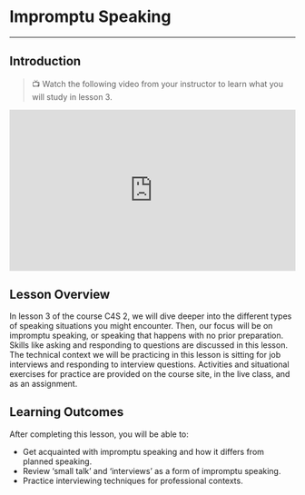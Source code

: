 # Impromptu Speaking
---

## Introduction

> 📺 Watch the following video from your instructor to learn what you will study in lesson 3.

<div style="position: relative; padding-bottom: 56.25%; height: 0;"><iframe src="https://www.youtube.com/embed/DT5-BXwEqQA?si=rWKvcps8RR5EkyNO" title="YouTube video player" frameborder="0" allow="accelerometer; autoplay; clipboard-write; encrypted-media; gyroscope; picture-in-picture" allowfullscreen style="position: absolute; top: 0; left: 0; width: 100%; height: 100%;"></iframe></div>


## Lesson Overview

In lesson 3 of the course C4S 2, we will dive deeper into the different types of speaking situations you might encounter. Then, our focus will be on impromptu speaking, or speaking that happens with no prior preparation. Skills like asking and responding to questions are discussed in this lesson. The technical context we will be practicing in this lesson is sitting for job interviews and responding to interview questions. Activities and situational exercises for practice are provided on the course site, in the live class, and as an assignment. 

## Learning Outcomes

After completing this lesson, you will be able to:

- Get acquainted with impromptu speaking and how it differs from planned speaking.
- Review ‘small talk’ and ‘interviews’ as a form of impromptu speaking.
- Practice interviewing techniques for professional contexts.
